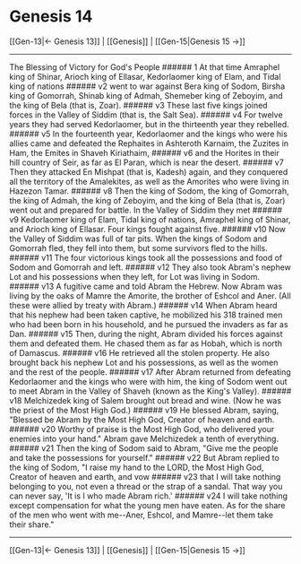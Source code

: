 # Genesis 14

[[Gen-13|← Genesis 13]] | [[Genesis]] | [[Gen-15|Genesis 15 →]]
***

The Blessing of Victory for God's People ###### 1 At that time Amraphel king of Shinar, Arioch king of Ellasar, Kedorlaomer king of Elam, and Tidal king of nations ###### v2 went to war against Bera king of Sodom, Birsha king of Gomorrah, Shinab king of Admah, Shemeber king of Zeboyim, and the king of Bela (that is, Zoar). ###### v3 These last five kings joined forces in the Valley of Siddim (that is, the Salt Sea). ###### v4 For twelve years they had served Kedorlaomer, but in the thirteenth year they rebelled. ###### v5 In the fourteenth year, Kedorlaomer and the kings who were his allies came and defeated the Rephaites in Ashteroth Karnaim, the Zuzites in Ham, the Emites in Shaveh Kiriathaim, ###### v6 and the Horites in their hill country of Seir, as far as El Paran, which is near the desert. ###### v7 Then they attacked En Mishpat (that is, Kadesh) again, and they conquered all the territory of the Amalekites, as well as the Amorites who were living in Hazezon Tamar. ###### v8 Then the king of Sodom, the king of Gomorrah, the king of Admah, the king of Zeboyim, and the king of Bela (that is, Zoar) went out and prepared for battle. In the Valley of Siddim they met ###### v9 Kedorlaomer king of Elam, Tidal king of nations, Amraphel king of Shinar, and Arioch king of Ellasar. Four kings fought against five. ###### v10 Now the Valley of Siddim was full of tar pits. When the kings of Sodom and Gomorrah fled, they fell into them, but some survivors fled to the hills. ###### v11 The four victorious kings took all the possessions and food of Sodom and Gomorrah and left. ###### v12 They also took Abram's nephew Lot and his possessions when they left, for Lot was living in Sodom. ###### v13 A fugitive came and told Abram the Hebrew. Now Abram was living by the oaks of Mamre the Amorite, the brother of Eshcol and Aner. (All these were allied by treaty with Abram.) ###### v14 When Abram heard that his nephew had been taken captive, he mobilized his 318 trained men who had been born in his household, and he pursued the invaders as far as Dan. ###### v15 Then, during the night, Abram divided his forces against them and defeated them. He chased them as far as Hobah, which is north of Damascus. ###### v16 He retrieved all the stolen property. He also brought back his nephew Lot and his possessions, as well as the women and the rest of the people. ###### v17 After Abram returned from defeating Kedorlaomer and the kings who were with him, the king of Sodom went out to meet Abram in the Valley of Shaveh (known as the King's Valley). ###### v18 Melchizedek king of Salem brought out bread and wine. (Now he was the priest of the Most High God.) ###### v19 He blessed Abram, saying, "Blessed be Abram by the Most High God, Creator of heaven and earth. ###### v20 Worthy of praise is the Most High God, who delivered your enemies into your hand." Abram gave Melchizedek a tenth of everything. ###### v21 Then the king of Sodom said to Abram, "Give me the people and take the possessions for yourself." ###### v22 But Abram replied to the king of Sodom, "I raise my hand to the LORD, the Most High God, Creator of heaven and earth, and vow ###### v23 that I will take nothing belonging to you, not even a thread or the strap of a sandal. That way you can never say, 'It is I who made Abram rich.' ###### v24 I will take nothing except compensation for what the young men have eaten. As for the share of the men who went with me--Aner, Eshcol, and Mamre--let them take their share."

***
[[Gen-13|← Genesis 13]] | [[Genesis]] | [[Gen-15|Genesis 15 →]]
